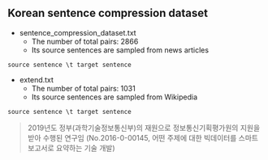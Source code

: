 Korean sentence compression dataset
-----------------------------------

* sentence_compression_dataset.txt
  * The number of total pairs: 2866
  * Its source sentences are sampled from news articles
```
source sentence \t target sentence
```

* extend.txt
  * The number of total pairs: 1031
  * Its source sentences are sampled from Wikipedia
```
source sentence \t target sentence
```

> 2019년도 정부(과학기술정보통신부)의 재원으로 정보통신기획평가원의 지원을 받아 수행된 연구임 (No.2016-0-00145, 어떤 주제에 대한 빅데이터를 스마트 보고서로 요약하는 기술 개발)

